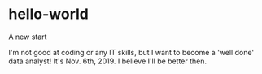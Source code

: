 # hello-world
A new start

I'm not good at coding or any IT skills, but I want to become a 'well done' data analyst!
It's Nov. 6th, 2019. I believe I'll be better then.
